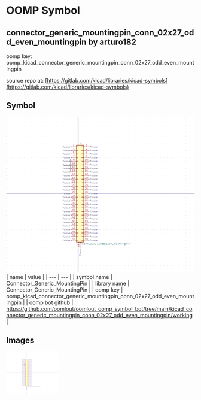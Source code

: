 # OOMP Symbol  
## connector_generic_mountingpin_conn_02x27_odd_even_mountingpin  by arturo182  
  
oomp key: oomp_kicad_connector_generic_mountingpin_conn_02x27_odd_even_mountingpin  
  
source repo at: [https://gitlab.com/kicad/libraries/kicad-symbols](https://gitlab.com/kicad/libraries/kicad-symbols)  
## Symbol  
  
[![working.png](working_600.png)](working.png)  
| name | value | 
| --- | --- | 
| symbol name | Connector_Generic_MountingPin | 
| library name | Connector_Generic_MountingPin | 
| oomp key | oomp_kicad_connector_generic_mountingpin_conn_02x27_odd_even_mountingpin | 
| oomp bot github | https://github.com/oomlout/oomlout_oomp_symbol_bot/tree/main/kicad_connector_generic_mountingpin_conn_02x27_odd_even_mountingpin/working | 
## Images  
  
[![working.png](working_140.png)](working.png)  
